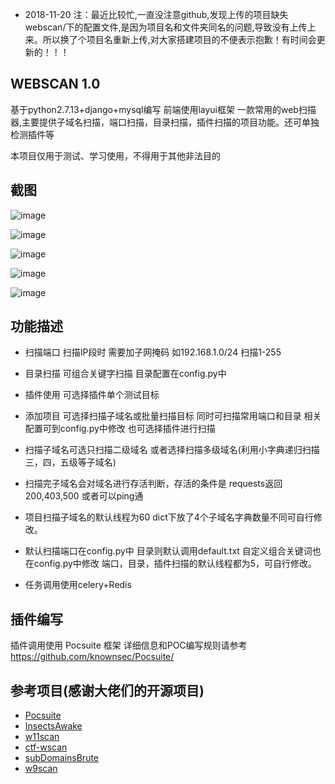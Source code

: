 - 2018-11-20 注：最近比较忙,一直没注意github,发现上传的项目缺失webscan/下的配置文件,是因为项目名和文件夹同名的问题,导致没有上传上来。所以换了个项目名重新上传,对大家搭建项目的不便表示抱歉！有时间会更新的！！！

## WEBSCAN 1.0
基于python2.7.13+django+mysql编写 前端使用layui框架
一款常用的web扫描器,主要提供子域名扫描，端口扫描，目录扫描，插件扫描的项目功能。还可单独检测插件等

本项目仅用于测试、学习使用，不得用于其他非法目的

## 截图

![image](https://github.com/ByHuaiNian/webscan/blob/master/install/img/1.png)

![image](https://github.com/ByHuaiNian/webscan/blob/master/install/img/2.png)

![image](https://github.com/ByHuaiNian/webscan/blob/master/install/img/3.png)

![image](https://github.com/ByHuaiNian/webscan/blob/master/install/img/4.png)

![image](https://github.com/ByHuaiNian/webscan/blob/master/install/img/5.png)


## 功能描述

- 扫描端口
扫描IP段时 需要加子网掩码 如192.168.1.0/24 扫描1-255

- 目录扫描
可组合关键字扫描 目录配置在config.py中

- 插件使用
可选择插件单个测试目标 

- 添加项目
可选择扫描子域名或批量扫描目标 同时可扫描常用端口和目录 相关配置可到config.py中修改 也可选择插件进行扫描

* 扫描子域名可选只扫描二级域名 或者选择扫描多级域名(利用小字典递归扫描三，四，五级等子域名)
* 扫描完子域名会对域名进行存活判断，存活的条件是 requests返回200,403,500 或者可以ping通

* 项目扫描子域名的默认线程为60 dict下放了4个子域名字典数量不同可自行修改。
* 默认扫描端口在config.py中 目录则默认调用default.txt 自定义组合关键词也在config.py中修改 端口，目录，插件扫描的默认线程都为5，可自行修改。

* 任务调用使用celery+Redis

## 插件编写
插件调用使用 Pocsuite 框架 详细信息和POC编写规则请参考 https://github.com/knownsec/Pocsuite/

## 参考项目(感谢大佬们的开源项目)
- [Pocsuite](https://github.com/knownsec/Pocsuite)
- [InsectsAwake](https://github.com/jeffzh3ng/InsectsAwake)
- [w11scan](https://github.com/boy-hack/w11scan)
- [ctf-wscan](https://github.com/kingkaki/ctf-wscan)
- [subDomainsBrute](https://github.com/lijiejie/subDomainsBrute)
- [w9scan](https://github.com/boy-hack/w9scan)
